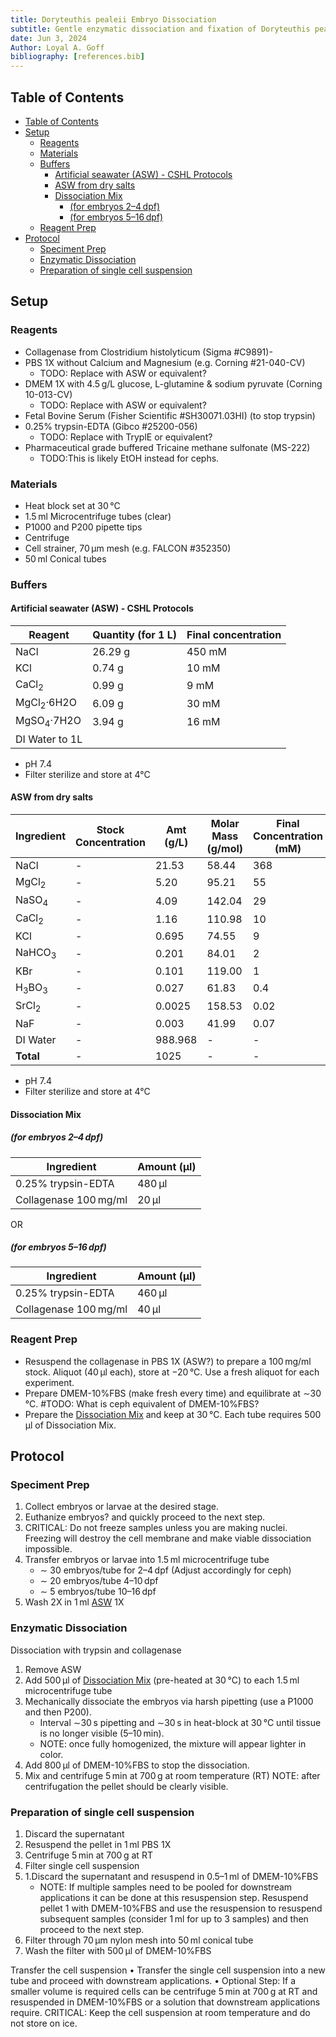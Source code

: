 ```yaml
---
title: Doryteuthis pealeii Embryo Dissociation
subtitle: Gentle enzymatic dissociation and fixation of Doryteuthis pealeii embryos for input to sci-RNA-seq
date: Jun 3, 2024
Author: Loyal A. Goff
bibliography: [references.bib]
---
```


<link href="/styles.css" rel="stylesheet">

## Table of Contents

- [Table of Contents](#table-of-contents)
- [Setup](#setup)
  - [Reagents](#reagents)
  - [Materials](#materials)
  - [Buffers](#buffers)
    - [Artificial seawater (ASW) - CSHL Protocols](#artificial-seawater-asw---cshl-protocols)
    - [ASW from dry salts](#asw-from-dry-salts)
    - [Dissociation Mix](#dissociation-mix)
      - [(for embryos 2–4 dpf)](#for-embryos-24dpf)
      - [(for embryos 5–16 dpf)](#for-embryos-516dpf)
  - [Reagent Prep](#reagent-prep)
- [Protocol](#protocol)
  - [Speciment Prep](#speciment-prep)
  - [Enzymatic Dissociation](#enzymatic-dissociation)
  - [Preparation of single cell suspension](#preparation-of-single-cell-suspension)

## Setup

### Reagents

- Collagenase from Clostridium histolyticum (Sigma #C9891)-
- PBS 1X without Calcium and Magnesium (e.g. Corning #21-040-CV)
  - <span class="todo">TODO:</span> Replace with ASW or equivalent?
- DMEM 1X with 4.5 g/L glucose, L-glutamine & sodium pyruvate (Corning 10-013-CV)
  - <span class="todo">TODO:</span> Replace with ASW or equivalent?
- Fetal Bovine Serum (Fisher Scientific #SH30071.03HI) (to stop trypsin)
- 0.25% trypsin-EDTA (Gibco #25200-056)
  - <span class="todo">TODO:</span> Replace with TryplE or equivalent?
- Pharmaceutical grade buffered Tricaine methane sulfonate (MS-222)
  - <span class="todo">TODO:</span>This is likely EtOH instead for cephs.

### Materials

- Heat block set at 30 °C
- 1.5 ml Microcentrifuge tubes (clear)
- P1000 and P200 pipette tips
- Centrifuge
- Cell strainer, 70 μm mesh (e.g. FALCON #352350)
- 50 ml Conical tubes

### Buffers

#### Artificial seawater (ASW) - CSHL Protocols

|Reagent | Quantity (for 1 L) | Final concentration
|------------|---------------------|---------------------|
|NaCl | 26.29 g | 450 mM
|KCl | 0.74 g | 10 mM
|CaCl<sub>2</sub> | 0.99 g | 9 mM
|MgCl<sub>2</sub>·6H2O | 6.09 g | 30 mM
|MgSO<sub>4</sub>·7H2O | 3.94 g | 16 mM
| DI Water to 1L    |

- pH 7.4
- Filter sterilize and store at 4°C

#### ASW from dry salts

| Ingredient | Stock Concentration | Amt (g/L) | Molar Mass (g/mol) | Final Concentration (mM) |
|------------|---------------------|-----------|--------------------|---------------------------|
| NaCl       | -                   | 21.53     | 58.44              | 368                       |
| MgCl<sub>2</sub> | -             | 5.20      | 95.21              | 55                        |
| NaSO<sub>4</sub> | -             | 4.09      | 142.04             | 29                        |
| CaCl<sub>2</sub> | -             | 1.16      | 110.98             | 10                        |
| KCl        | -                   | 0.695     | 74.55              | 9                         |
| NaHCO<sub>3</sub> | -            | 0.201     | 84.01              | 2                         |
| KBr        | -                   | 0.101     | 119.00             | 1                         |
| H<sub>3</sub>BO<sub>3</sub> | -  | 0.027     | 61.83              | 0.4                       |
| SrCl<sub>2</sub> | -             | 0.0025    | 158.53             | 0.02                      |
| NaF        | -                   | 0.003     | 41.99              | 0.07                      |
| DI Water   | -                   | 988.968   | -                  | -                         |
| **Total**  | -                   | 1025      | -                  | -                         |

- pH 7.4
- Filter sterilize and store at 4°C

#### Dissociation Mix

##### (for embryos 2–4 dpf)

| Ingredient | Amount (µl)|
|------------|-------|
|0.25% trypsin-EDTA| 480 μl |
| Collagenase 100 mg/ml | 20 μl |

OR

##### (for embryos 5–16 dpf)

| Ingredient | Amount (µl)|
|------------|-------|
|0.25% trypsin-EDTA| 460 μl |
| Collagenase 100 mg/ml | 40 μl |

### Reagent Prep

- Resuspend the collagenase in PBS 1X (ASW?) to prepare a 100 mg/ml stock. Aliquot (40 μl each), store at −20 °C. Use a fresh aliquot for each experiment.
- Prepare DMEM-10%FBS (make fresh every time) and equilibrate at ∼30 °C. #TODO: What is ceph equivalent of DMEM-10%FBS?
- Prepare the [Dissociation Mix](#dissociation-mix) and keep at 30 °C. Each tube requires 500 μl of Dissociation Mix.

## Protocol

### Speciment Prep

1. Collect embryos or larvae at the desired stage.
1. Euthanize embryos? and quickly proceed to the next step.
1. <span class="critical">CRITICAL:</span> Do not freeze samples unless you are making nuclei. Freezing will destroy the cell membrane and make viable dissociation impossible.
1. Transfer embryos or larvae into 1.5 ml microcentrifuge tube
    - ∼ 30 embryos/tube for 2–4 dpf (Adjust accordingly for ceph)
    - ∼ 20 embryos/tube 4–10 dpf
    - ∼ 5 embryos/tube 10–16 dpf
1. Wash 2X in 1 ml [ASW](#artificial-seawater-asw---cshl-protocols) 1X

### Enzymatic Dissociation

Dissociation with trypsin and collagenase

1. Remove ASW
1. Add 500 μl of [Dissociation Mix](#dissociation-mix) (pre-heated at 30 °C) to each 1.5 ml microcentrifuge tube
1. Mechanically dissociate the embryos via harsh pipetting (use a P1000 and then P200).
    - Interval ∼30 s pipetting and ∼30 s in heat-block at 30 °C until tissue is no longer visible (5–10 min).
    - <span class="tip">NOTE:</span> once fully homogenized, the mixture will appear lighter in color.
1. Add 800 μl of DMEM-10%FBS to stop the dissociation.
1. Mix and centrifuge 5 min at 700 g at room temperature (RT)
NOTE: after centrifugation the pellet should be clearly visible.

### Preparation of single cell suspension

1. Discard the supernatant
1. Resuspend the pellet in 1 ml PBS 1X
1. Centrifuge 5 min at 700 g at RT
1. Filter single cell suspension
1. 1.Discard the supernatant and resuspend in 0.5–1 ml of DMEM-10%FBS
    - <span class="tip">NOTE:</span> If multiple samples need to be pooled for downstream applications it can be done at this resuspension step. Resuspend pellet 1 with DMEM-10%FBS and use the resuspension to resuspend subsequent samples (consider 1 ml for up to 3 samples) and then proceed to the next step.
1. Filter through 70 μm nylon mesh into 50 ml conical tube
1. Wash the filter with 500 μl of DMEM-10%FBS

Transfer the cell suspension
•
Transfer the single cell suspension into a new tube and proceed with downstream applications.
•
Optional Step: If a smaller volume is required cells can be centrifuge 5 min at 700 g at RT and resuspended in DMEM-10%FBS or a solution that downstream applications require.
CRITICAL: Keep the cell suspension at room temperature and do not store on ice.
